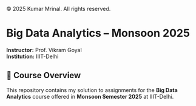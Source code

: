 © 2025 Kumar Mrinal. All rights reserved.
# Big Data Analytics – Monsoon 2025  

**Instructor:** Prof. Vikram Goyal  
**Institution:** IIIT-Delhi  

## 📌 Course Overview  

This repository contains my solution to assignments for the **Big Data Analytics** course offered in **Monsoon Semester 2025** at IIIT-Delhi.  

